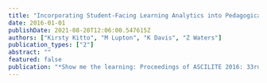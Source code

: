 ```yaml
---
title: "Incorporating Student-Facing Learning Analytics into Pedagogical Practice"
date: 2016-01-01
publishDate: 2021-08-20T12:06:00.547615Z
authors: ["Kirsty Kitto", "M Lupton", "K Davis", "Z Waters"]
publication_types: ["2"]
abstract: ""
featured: false
publication: "*Show me the learning: Proceedings of ASCILITE 2016: 33rd International łdots*"
---
```


